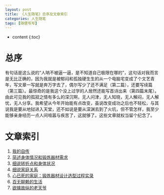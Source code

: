 ```yaml
---
layout: post
title: 《人生随笔》总序及文章索引
categories: 人生随笔
tags: [随便写写]
---
```


* content
{:toc}

# 总序

有句话是这么说的“人呐不被逼一逼，是不知道自己极限在哪的”，这句话对我而言是无比正确的，因为我就是被郁闷和孤独硬生生的从一个电脑宅变成了个文艺青年，写文章一写就是奔万字去了，偶尔写少了还不满足（第二篇），还要写续篇（第三篇）。最惊奇的是我这个没上过学的人居然还能写首诗出来（第四篇末尾）。由此可见我的孤寂之情有多么的深沉啊，无人问津，无人知晓，无人解闷，无人解忧，无人分享。我希望从今年开始能有点改变，虽说改变成功之后也不轻松，与其说我是要从地狱进入天堂，还不如说是要从深渊去到了火坑，但不管怎样，我至少能够亲身经历一点人间喧嚣与疾苦了，这就够了。这些文章就权当留个纪念了。

# 文章索引

1. [我的自传](https://kljzndx.github.io/My-Blog/2021/07/07/autobiography/)
2. [简述身体情况和锻炼器材需求](https://kljzndx.github.io/My-Blog/2022/10/12/%E7%AE%80%E8%BF%B0%E8%BA%AB%E4%BD%93%E6%83%85%E5%86%B5%E5%92%8C%E9%94%BB%E7%82%BC%E5%99%A8%E6%9D%90%E9%9C%80%E6%B1%82/)
3. [细说转折点和身体状况](https://kljzndx.github.io/My-Blog/2022/11/02/%E7%BB%86%E8%AF%B4%E8%BD%AC%E6%8A%98%E7%82%B9%E5%92%8C%E8%BA%AB%E4%BD%93%E7%8A%B6%E5%86%B5/)
4. [细说家庭关系](https://kljzndx.github.io/My-Blog/2023/01/22/%E7%BB%86%E8%AF%B4%E5%AE%B6%E5%BA%AD%E5%85%B3%E7%B3%BB/)
5. [心已死的家庭：锻炼器材设计选型过程实录](https://kljzndx.github.io/My-Blog/2023/06/01/%E5%BF%83%E5%B7%B2%E6%AD%BB%E7%9A%84%E5%AE%B6%E5%BA%AD/)
6. [百无聊赖的生活](https://kljzndx.github.io/My-Blog/2023/07/17/%E7%99%BE%E6%97%A0%E8%81%8A%E8%B5%96%E7%9A%84%E7%94%9F%E6%B4%BB/)
7. [欲擒故纵的老天爷](https://kljzndx.github.io/My-Blog/2023/09/06/%E6%AC%B2%E6%93%92%E6%95%85%E7%BA%B5%E7%9A%84%E8%80%81%E5%A4%A9%E7%88%B7/)
